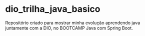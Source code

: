 # dio_trilha_java_basico
Repositório criado para mostrar minha evolução aprendendo java juntamente com a DIO, no BOOTCAMP Java com Spring Boot.


